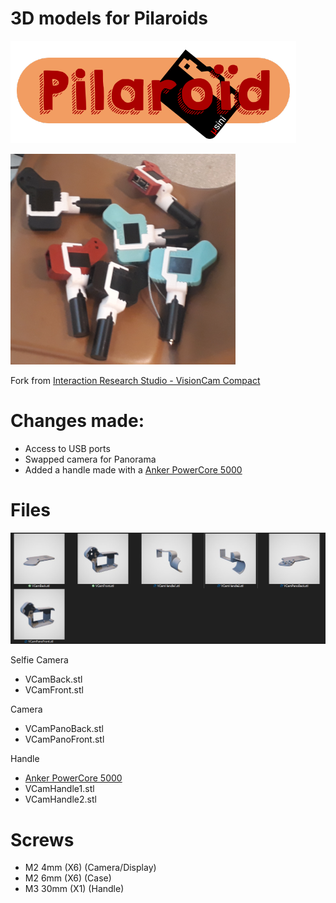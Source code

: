 # 3D models for Pilaroids
![Pilaroids Logo](docs/pilaroid_logo.png)

![Photo Pilaroids](docs/pilaroid_photo.png)



Fork from [Interaction Research Studio - VisionCam Compact](https://github.com/interactionresearchstudio/VisionCam_Compact_Box)

# Changes made:
* Access to USB ports
* Swapped camera for Panorama
* Added a handle made with a [Anker PowerCore 5000](https://us.anker.com/collections/portable-power/products/a1109)

# Files
![STL preview for the VisionCam](docs/stl_preview.png)

Selfie Camera
* VCamBack.stl
* VCamFront.stl

Camera
* VCamPanoBack.stl
* VCamPanoFront.stl

Handle
* [Anker PowerCore 5000](https://us.anker.com/collections/portable-power/products/a1109)
* VCamHandle1.stl
* VCamHandle2.stl

# Screws
* M2 4mm (X6) (Camera/Display)
* M2 6mm (X6) (Case)
* M3 30mm (X1) (Handle)
